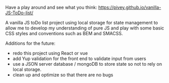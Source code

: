 Have a play around and see what you think: 
https://pivey.github.io/vanilla-JS-ToDo-list/

A vanilla JS toDo list project using local storage for state management to allow me to develop my understanding of pure JS and play with some basic CSS styles and conventions such as BEM and SMACSS. 

Additions for the future: 

- redo this project using React or vue
- add Yup validation for the front end to validate input from users
- use a JSON server database / mongoDB to store state so not to rely on local storage. 
- clean up and optimize so that there are no bugs 
